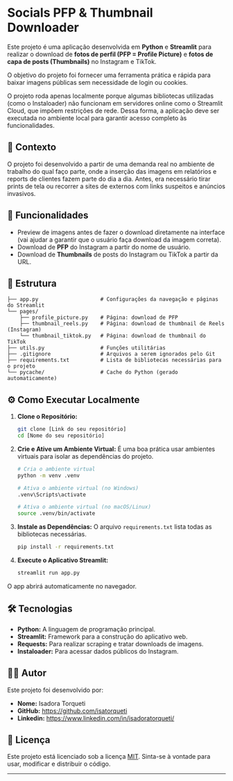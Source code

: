 # Socials PFP & Thumbnail Downloader

Este projeto é uma aplicação desenvolvida em **Python** e **Streamlit** para realizar o download de **fotos de perfil (PFP = Profile Picture)** e **fotos de capa de posts (Thumbnails)** no Instagram e TikTok.

O objetivo do projeto foi fornecer uma ferramenta prática e rápida para baixar imagens públicas sem necessidade de login ou cookies.

O projeto roda apenas localmente porque algumas bibliotecas utilizadas (como o Instaloader) não funcionam em servidores online como o Streamlit Cloud, que impõem restrições de rede. Dessa forma, a aplicação deve ser executada no ambiente local para garantir acesso completo às funcionalidades.

## 📌 Contexto
O projeto foi desenvolvido a partir de uma demanda real no ambiente de trabalho do qual faço parte, onde a inserção das imagens em relatórios e reports de clientes fazem parte do dia a dia. Antes, era necessário tirar prints de tela ou recorrer a sites de externos com links suspeitos e anúncios invasivos.

## 🚀 Funcionalidades 
- Preview de imagens antes de fazer o download diretamente na interface (vai ajudar a garantir que o usuário faça download da imagem correta).
- Download de **PFP** do Instagram a partir do nome de usuário.
- Download de **Thumbnails** de posts do Instagram ou TikTok a partir da URL.

## 📁 Estrutura
```
├── app.py                    # Configurações da navegação e páginas do Streamlit
└── pages/
    ├── profile_picture.py    # Página: download de PFP
    ├── thumbnail_reels.py    # Página: download de thumbnail de Reels (Instagram)
    └── thumbnail_tiktok.py   # Página: download de thumbnail do TikTok
├── utils.py                  # Funções utilitárias
├── .gitignore                # Arquivos a serem ignorados pelo Git
├── requirements.txt          # Lista de bibliotecas necessárias para o projeto
└── pycache/                  # Cache do Python (gerado automaticamente)
```

## ⚙️ Como Executar Localmente
1.  **Clone o Repositório:**
    ```bash
    git clone [Link do seu repositório]
    cd [Nome do seu repositório]
    ```
2.  **Crie e Ative um Ambiente Virtual:**
    É uma boa prática usar ambientes virtuais para isolar as dependências do projeto.
    ```bash
    # Cria o ambiente virtual
    python -m venv .venv
    
    # Ativa o ambiente virtual (no Windows)
    .venv\Scripts\activate
    
    # Ativa o ambiente virtual (no macOS/Linux)
    source .venv/bin/activate
    ```
3.  **Instale as Dependências:**
    O arquivo `requirements.txt` lista todas as bibliotecas necessárias.
    ```bash
    pip install -r requirements.txt
    ```

4.  **Execute o Aplicativo Streamlit:**
    ```bash
    streamlit run app.py
    ```
O app abrirá automaticamente no navegador.

## 🛠️ Tecnologias
- **Python:** A linguagem de programação principal.
- **Streamlit:** Framework para a construção do aplicativo web.
- **Requests:** Para realizar scraping e tratar downloads de imagens.
- **Instaloader:** Para acessar dados públicos do Instagram.

## 👩‍💻 Autor
Este projeto foi desenvolvido por:

- **Nome:** Isadora Torqueti
- **GitHub:** https://github.com/isatorqueti
- **Linkedin:** https://www.linkedin.com/in/isadoratorqueti/

## 📜 Licença
Este projeto está licenciado sob a licença [MIT](~link~). Sinta-se à vontade para usar, modificar e distribuir o código.

---